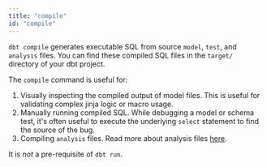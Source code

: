 ```yaml
---
title: "compile"
id: "compile"
---
```


`dbt compile` generates executable SQL from source `model`, `test`, and `analysis` files. You can find these compiled SQL files in the `target/` directory of your dbt project.

The `compile` command is useful for:

1. Visually inspecting the compiled output of model files. This is useful for validating complex jinja logic or macro usage.
2. Manually running compiled SQL. While debugging a model or schema test, it's often useful to execute the underlying `select` statement to find the source of the bug.
3. Compiling `analysis` files. Read more about analysis files [here](analyses).

It is _not_ a pre-requisite of `dbt run`.
